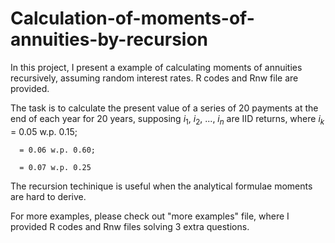 # Calculation-of-moments-of-annuities-by-recursion
In this project, I present a example of calculating moments of annuities recursively, assuming random interest rates. R codes and Rnw file are provided.

The task is to calculate the present value of a series of 20 payments at the end of each year for 20 years, supposing $i_1$, $i_2$, ..., $i_n$ are IID returns, where
$i_k$ = 0.05 w.p. 0.15;

      = 0.06 w.p. 0.60;
      
      = 0.07 w.p. 0.25

The recursion techinique is useful when the analytical formulae moments are hard to derive.

For more examples, please check out "more examples" file, where I provided R codes and Rnw files solving 3 extra questions.
